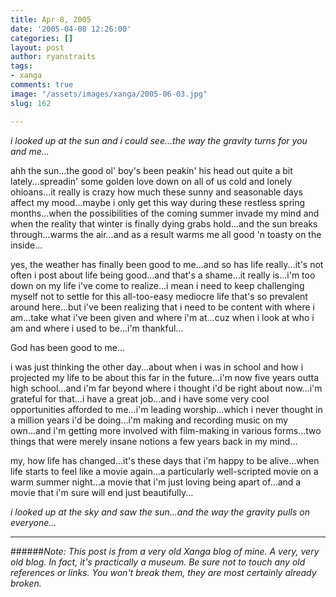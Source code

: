 ```yaml
---
title: Apr 8, 2005
date: '2005-04-08 12:26:00'
categories: []
layout: post
author: ryanstraits
tags:
- xanga
comments: true
image: "/assets/images/xanga/2005-06-03.jpg"
slug: 162

---
```

<em>i looked up at the sun and i could see...the way the gravity turns for you and me...</em>

<!-- break -->

ahh the sun...the good ol' boy's been peakin' his head out quite a bit lately...spreadin' some golden love down on all of us cold and lonely ohioans...it really is crazy how much these sunny and seasonable days affect my mood...maybe i only get this way during these restless spring months...when the possibilities of the coming summer invade my mind and when the reality that winter is finally dying grabs hold...and the sun breaks through...warms the air...and as a result warms me all good 'n toasty on the inside...

yes, the weather has finally been good to me...and so has life really...it's not often i post about life being good...and that's a shame...it really is...i'm too down on my life i've come to realize...i mean i need to keep challenging myself not to settle for this all-too-easy mediocre life that's so prevalent around here...but i've been realizing that i need to be content with where i am...take what i've been given and where i'm at...cuz when i look at who i am and where i used to be...i'm thankful...

God has been good to me...

i was just thinking the other day...about when i was in school and how i projected my life to be about this far in the future...i'm now five years outta high school...and i'm far beyond where i thought i'd be right about now...i'm grateful for that...i have a great job...and i have some very cool opportunities afforded to me...i'm leading worship...which i never thought in a million years i'd be doing...i'm making and recording music on my own...and i'm getting more involved with film-making in various forms...two things that were merely insane notions a few years back in my mind...

my, how life has changed...it's these days that i'm happy to be alive...when life starts to feel like a movie again...a particularly well-scripted movie on a warm summer night...a movie that i'm just loving being apart of...and a movie that i'm sure will end just beautifully...

<em>i looked up at the sky and saw the sun...and the way the gravity pulls on everyone...</em>

---

######*Note: This post is from a very old Xanga blog of mine. A very, very old blog. In fact, it's practically a museum. Be sure not to touch any old references or links. You won't break them, they are most certainly already broken.*